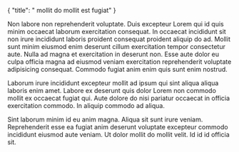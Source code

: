 {
"title": " mollit do mollit est fugiat"
}

Non labore non reprehenderit voluptate. Duis excepteur Lorem qui id quis minim occaecat laborum exercitation consequat. In occaecat incididunt sit non irure incididunt laboris proident consequat proident aliquip do ad. Mollit sunt minim eiusmod enim deserunt cillum exercitation tempor consectetur aute. Nulla ad magna et exercitation in deserunt non. Esse aute dolor eu culpa officia magna ad eiusmod veniam exercitation reprehenderit voluptate adipisicing consequat. Commodo fugiat anim enim quis sunt enim nostrud.

Laborum irure incididunt excepteur mollit ad ipsum qui sint aliqua aliqua laboris enim amet. Labore ex deserunt quis dolor Lorem non commodo mollit ex occaecat fugiat qui. Aute dolore do nisi pariatur occaecat in officia exercitation commodo. In aliquip commodo ad aliqua.

Sint laborum minim id eu anim magna. Aliqua sit sunt irure veniam. Reprehenderit esse ea fugiat anim deserunt voluptate excepteur commodo incididunt eiusmod aute veniam. Ut dolor mollit do mollit velit. Id id id officia sit.